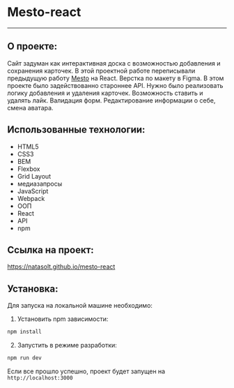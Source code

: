 # Mesto-react
___

## О проекте:

Сайт задуман как интерактивная доска с возможностью добавления и сохранения карточек.
В этой проектной работе переписывали предыдущую работу [Mesto](https://natasolt.github.io/mesto) на React.
Верстка по макету в Figma. В этом проекте было задействованно староннее API. Нужно было реализовать логику добавления и удаления карточек. Возможность
ставить и удалять лайк. Валидация форм. Редактирование информации о себе, смена аватара.

## Использованные технологии:

* HTML5
* CSS3
* BEM
* Flexbox
* Grid Layout
* медиазапросы
* JavaScript
* Webpack
* ООП
* React
* API
* npm

## Ссылка на проект:
 https://natasolt.github.io/mesto-react

 ## Установка:
Для запуска на локальной машине необходимо:</br>
1. Установить npm зависимости:</br>
```sh
npm install
```
2. Запустить в режиме разработки:</br>
```sh
npm run dev
```
Если все прошло успешно, проект будет запущен на `http://localhost:3000`